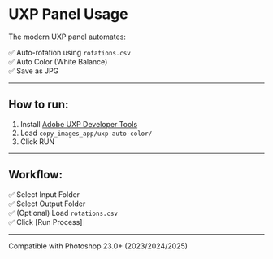 # UXP Panel Usage

The modern UXP panel automates:

✅ Auto-rotation using `rotations.csv`  
✅ Auto Color (White Balance)  
✅ Save as JPG  

---

## How to run:

1. Install [Adobe UXP Developer Tools](https://developer.adobe.com/photoshop/uxp/guides/)
2. Load `copy_images_app/uxp-auto-color/`
3. Click RUN

---

## Workflow:

✅ Select Input Folder  
✅ Select Output Folder  
✅ (Optional) Load `rotations.csv`  
✅ Click [Run Process]

---

Compatible with Photoshop 23.0+ (2023/2024/2025)
